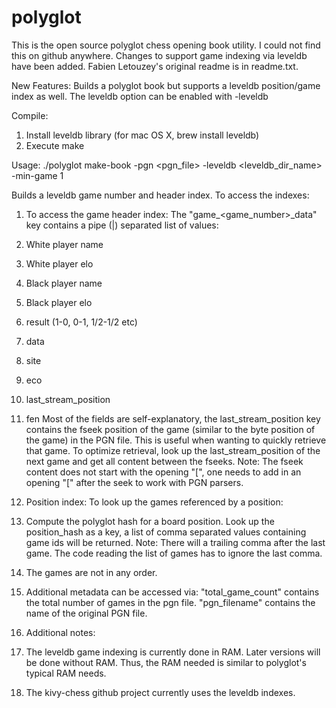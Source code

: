 polyglot
========

This is the open source polyglot chess opening book utility. I could not find this on github anywhere. Changes to support game indexing via leveldb have been added.
Fabien Letouzey's original readme is in readme.txt.

New Features:
Builds a polyglot book but supports a leveldb position/game index as well. The leveldb option can be enabled with -leveldb

Compile:
 1. Install leveldb library (for mac OS X, brew install leveldb)
 2. Execute make

Usage:
./polyglot make-book -pgn <pgn_file> -leveldb <leveldb_dir_name> -min-game 1

Builds a leveldb game number and header index. To access the indexes:

 1. To access the game header index:
	The "game\_<game\_number>\_data" key contains a pipe (|) separated list of values: 
  1. White player name 
  1. White player elo 
  1. Black player name 
  1. Black player elo 
  1. result (1-0, 0-1, 1/2-1/2 etc)
  1. data
  1. site
  1. eco
  1. last\_stream\_position
  1. fen
	Most of the fields are self-explanatory, the last\_stream\_position key contains the fseek position of the game (similar to the byte position of the game) in the PGN file. This is useful when wanting to quickly retrieve that game. To optimize retrieval, look up the last\_stream\_position of the next game and get all content between the fseeks. Note: The fseek content does not start with the opening "[", one needs to add in an opening "[" after the seek to work with PGN parsers.

 2. Position index:
	To look up the games referenced by a position:
  1. Compute the polyglot hash for a board position. Look up the position_hash as a key, a list of comma separated values containing game ids will be returned. Note: There will a trailing comma after the last game. The code reading the list of games has to ignore the last comma.
  2. The games are not in any order.

 3. Additional metadata can be accessed via:
	"total\_game\_count" contains the total number of games in the pgn file.
	"pgn\_filename" contains the name of the original PGN file.
	
 4. Additional notes:
  1. The leveldb game indexing is currently done in RAM. Later versions will be done without RAM. Thus, the RAM needed is similar to polyglot's typical RAM needs.
  2. The kivy-chess github project currently uses the leveldb indexes.
